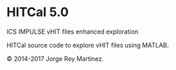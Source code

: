 # HITCal 5.0
ICS IMPULSE vHIT files enhanced exploration

HITCal source code to explore vHIT files using MATLAB.

© 2014-2017 Jorge Rey Martinez.

